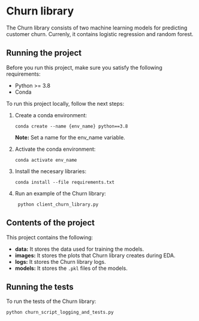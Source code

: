 # Churn library

The Churn library consists of two machine learning models for predicting customer churn. Currenly, it contains logistic regression and random forest.

## Running the project

Before you run this project, make sure you satisfy the following requirements:

* Python >= 3.8
* Conda

To run this project locally, follow the next steps:

1. Create a conda environment:

    ```
    conda create --name {env_name} python==3.8
    ```

    **Note:** Set a name for the env_name variable.

2. Activate the conda environment:

    ```
    conda activate env_name
    ```

3. Install the necesary libraries:

    ```
    conda install --file requirements.txt
    ```

4. Run an example of the Churn library:

   ```
    python client_churn_library.py
   ```


## Contents of the project

This project contains the following:

* **data:** It stores the data used for training the models.
* **images:** It stores the plots that Churn library creates during EDA.
* **logs:** It stores the Churn library logs.
* **models:** It stores the `.pkl` files of the models.

## Running the tests

To run the tests of the Churn library:

```
python churn_script_logging_and_tests.py
```
